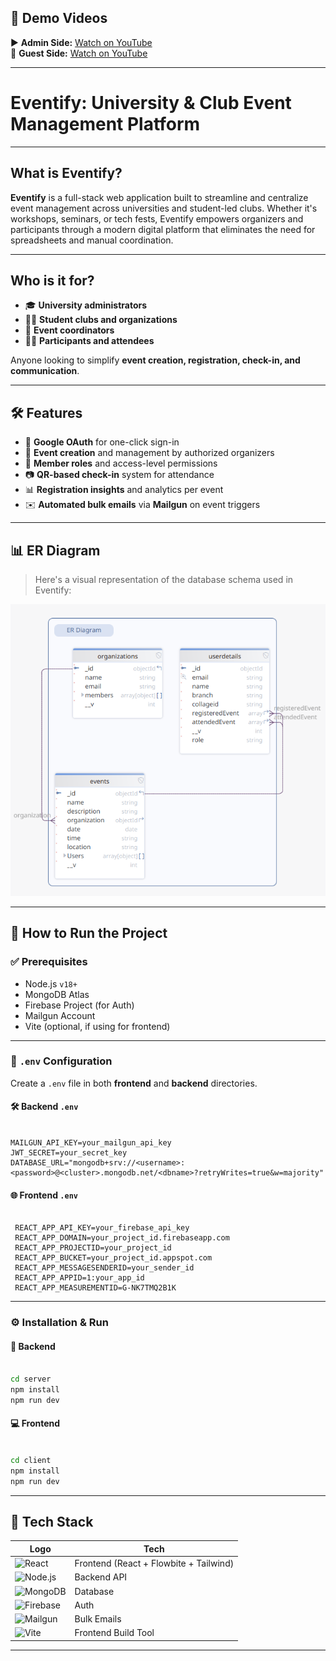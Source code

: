## 🎥 Demo Videos

▶️ **Admin Side:** [Watch on YouTube](https://youtu.be/7JQYEn1xF_Q)  
👤 **Guest Side:** [Watch on YouTube](https://youtu.be/fZXbXKHmXqI)

---

#  Eventify: University & Club Event Management Platform

---

## What is Eventify?

**Eventify** is a full-stack web application built to streamline and centralize event management across universities and student-led clubs. Whether it's workshops, seminars, or tech fests, Eventify empowers organizers and participants through a modern digital platform that eliminates the need for spreadsheets and manual coordination.

---

##  Who is it for?

* 🎓 **University administrators**
* 🧑‍🎓 **Student clubs and organizations**
* 📢 **Event coordinators**
* 🙋‍♂️ **Participants and attendees**

Anyone looking to simplify **event creation, registration, check-in, and communication**.

---

## 🛠️ Features

* 🔐 **Google OAuth** for one-click sign-in
* 📝 **Event creation** and management by authorized organizers
* 👥 **Member roles** and access-level permissions
* 📷 **QR-based check-in** system for attendance
* 📊 **Registration insights** and analytics per event
* ✉️ **Automated bulk emails** via **Mailgun** on event triggers

---

## 📊 ER Diagram

> Here's a visual representation of the database schema used in Eventify:

![ER Diagram](assets/er_diagram.png) 

---

## 🚀 How to Run the Project

### ✅ Prerequisites

* Node.js `v18+`
* MongoDB Atlas
* Firebase Project (for Auth)
* Mailgun Account
* Vite (optional, if using for frontend)

---

### 📁 `.env` Configuration

Create a `.env` file in both **frontend** and **backend** directories.

#### 🛠️ Backend `.env`

```env

MAILGUN_API_KEY=your_mailgun_api_key
JWT_SECRET=your_secret_key  
DATABASE_URL="mongodb+srv://<username>:<password>@<cluster>.mongodb.net/<dbname>?retryWrites=true&w=majority"

```

#### 🌐 Frontend `.env`

```env

 REACT_APP_API_KEY=your_firebase_api_key
 REACT_APP_DOMAIN=your_project_id.firebaseapp.com
 REACT_APP_PROJECTID=your_project_id
 REACT_APP_BUCKET=your_project_id.appspot.com
 REACT_APP_MESSAGESENDERID=your_sender_id
 REACT_APP_APPID=1:your_app_id
 REACT_APP_MEASUREMENTID=G-NK7TMQ2B1K

```

---

### ⚙️ Installation & Run

#### 🔄 Backend

```bash

cd server
npm install
npm run dev
```

#### 💻 Frontend

```bash

cd client
npm install
npm run dev
```


---

## 🧱 Tech Stack

| Logo                                                                                                           | Tech                                   |
| -------------------------------------------------------------------------------------------------------------- | -------------------------------------- |
| ![React](https://img.shields.io/badge/-React-20232A?logo=react\&logoColor=61DAFB\&style=for-the-badge)         | Frontend (React + Flowbite + Tailwind) |
| ![Node.js](https://img.shields.io/badge/-Node.js-339933?logo=node.js\&logoColor=white\&style=for-the-badge)    | Backend API                            |
| ![MongoDB](https://img.shields.io/badge/-MongoDB-47A248?logo=mongodb\&logoColor=white\&style=for-the-badge)    | Database                               |
| ![Firebase](https://img.shields.io/badge/-Firebase-FFCA28?logo=firebase\&logoColor=white\&style=for-the-badge) | Auth                                   |
| ![Mailgun](https://img.shields.io/badge/-Mailgun-DC143C?logo=mailgun\&logoColor=white\&style=for-the-badge)    | Bulk Emails                            |
| ![Vite](https://img.shields.io/badge/-Vite-646CFF?logo=vite\&logoColor=white\&style=for-the-badge)             | Frontend Build Tool                    |

---
